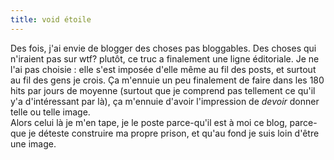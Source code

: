 ```yaml
---
title: void étoile
---
```


Des fois, j'ai envie de blogger des choses pas bloggables. Des choses qui
n'iraient pas sur wtf? plutôt, ce truc a finalement une ligne éditoriale. Je
ne l'ai pas choisie : elle s'est imposée d'elle même au fil des posts, et
surtout au fil des gens je crois. Ça m'ennuie un peu finalement de faire dans
les 180 hits par jours de moyenne (surtout que je comprend pas tellement ce
qu'il y'a d'intéressant par là), ça m'ennuie d'avoir l'impression de _devoir_
donner telle ou telle image.  
Alors celui là je m'en tape, je le poste parce-qu'il est à moi ce blog, parce-
que je déteste construire ma propre prison, et qu'au fond je suis loin d'être
une image.

